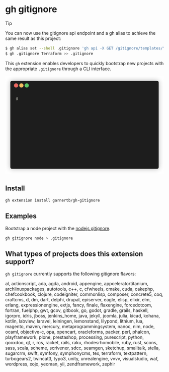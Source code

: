 # gh gitignore

>[!TIP]
> You can now use the gitignore api endpoint and a gh alias to achieve the same result as this project:
>
> ```bash
> $ gh alias set --shell .gitignore 'gh api -X GET /gitignore/templates/"$1" --jq ".source"'
> $ gh .gitignore Terraform >> .gitignore
> ```

This `gh` extension enables developers to quickly bootstrap new projects with the appropriate `.gitignore` through a CLI interface.

<p align="center"><img src="/img/terraform.gif?raw=true"/></p>

## Install

```bash
gh extension install garnertb/gh-gitignore
```

## Examples

Bootstrap a node project with the [nodejs gitignore](https://github.com/github/gitignore/blob/main/Node.gitignore).

```bash
gh gitignore node > .gitignore
```

## What types of projects does this extension support?

`gh gitignore` currently supports the following gitignore flavors:

al, actionscript, ada, agda, android, appengine, appceleratortitanium, archlinuxpackages, autotools, c++, c, cfwheels, cmake, cuda, cakephp, chefcookbook, clojure, codeigniter, commonlisp, composer, concrete5, coq, craftcms, d, dm, dart, delphi, drupal, episerver, eagle, elisp, elixir, elm, erlang, expressionengine, extjs, fancy, finale, flaxengine, forcedotcom, fortran, fuelphp, gwt, gcov, gitbook, go, godot, gradle, grails, haskell, igorpro, idris, jboss, jenkins_home, java, jekyll, joomla, julia, kicad, kohana, kotlin, labview, laravel, leiningen, lemonstand, lilypond, lithium, lua, magento, maven, mercury, metaprogrammingsystem, nanoc, nim, node, ocaml, objective-c, opa, opencart, oracleforms, packer, perl, phalcon, playframework, plone, prestashop, processing, purescript, python, qooxdoo, qt, r, ros, racket, rails, raku, rhodesrhomobile, ruby, rust, scons, sass, scala, scheme, scrivener, sdcc, seamgen, sketchup, smalltalk, stella, sugarcrm, swift, symfony, symphonycms, tex, terraform, textpattern, turbogears2, twincat3, typo3, unity, unrealengine, vvvv, visualstudio, waf, wordpress, xojo, yeoman, yii, zendframework, zephir
